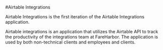 #Airtable Integrations

Airtable Integrations is the first iteration of the Airtable Integrations application.

Airtable integrations is an application that utilizes the Airtable API to track the productivity of the integrations team at FareHarbor.
The application is used by both non-technical clients and employees and clients.
